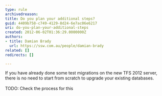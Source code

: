 ```yaml
---
type: rule
archivedreason: 
title: Do you plan your additional steps?
guid: 4409b758-c749-4129-8d24-6e7ac06e6217
uri: do-you-plan-your-additional-steps
created: 2012-06-02T01:36:29.0000000Z
authors:
- title: Damian Brady
  url: https://ssw.com.au/people/damian-brady
related: []
redirects: []

---
```



If you have already done some test migrations on the new TFS 2012 server, there is no need to start from scratch to upgrade your existing databases.
<br><excerpt class='endintro'></excerpt><br>
​TODO&#58; Check the process for this


